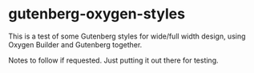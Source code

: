 # gutenberg-oxygen-styles
This is a test of some Gutenberg styles for wide/full width design, using Oxygen Builder and Gutenberg together. 

Notes to follow if requested. Just putting it out there for testing.
